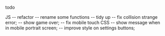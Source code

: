 todo

JS
-- refactor
  -- rename some functions
  -- tidy up
  -- fix collision strange error;
  -- show game over;
  -- fix mobile touch
CSS
-- show message when in mobile portrait screen;
-- improve style on settings buttons;


